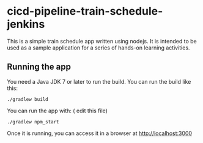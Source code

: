 # cicd-pipeline-train-schedule-jenkins

This is a simple train schedule app written using nodejs. It is intended to be used as a sample application for a series of hands-on learning activities.

## Running the app

You need a Java JDK 7 or later to run the build. You can run the build like this:

    ./gradlew build

You can run the app with: ( edit this file)

    ./gradlew npm_start

Once it is running, you can access it in a browser at [http://localhost:3000](http://localhost:3000)
